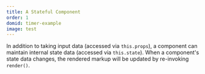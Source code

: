 ```yaml
---
title: A Stateful Component
order: 1
domid: timer-example
image: test
---
```


In addition to taking input data (accessed via `this.props`), a component can maintain internal state data (accessed via `this.state`). When a component's state data changes, the rendered markup will be updated by re-invoking `render()`.
